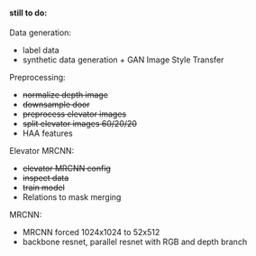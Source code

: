 #### still to do:

Data generation:
* label data
* synthetic data generation + GAN Image Style Transfer

Preprocessing:
* ~~normalize depth image~~
* ~~downsample door~~
* ~~preprocess elevator images~~
* ~~split elevator images 60/20/20~~
* HAA features

Elevator MRCNN:
* ~~elevator MRCNN config~~
* ~~inspect data~~
* ~~train model~~
* Relations to mask merging

MRCNN:
* MRCNN forced 1024x1024 to 52x512
* backbone resnet, parallel resnet with RGB and depth branch


